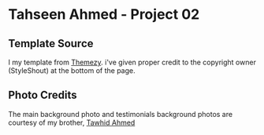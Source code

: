 # Tahseen Ahmed - Project 02

## Template Source
I my template from [Themezy](https://www.themezy.com/free-website-templates/151-ceevee-free-responsive-website-template). i've given proper credit to the copyright owner (StyleShout) at the bottom of the page.

## Photo Credits
The main background photo and testimonials background photos are courtesy of my brother, [Tawhid Ahmed](https://www.instagram.com/tawhid_photography_/)
